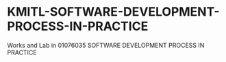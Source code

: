 # KMITL-SOFTWARE-DEVELOPMENT-PROCESS-IN-PRACTICE
Works and Lab in 01076035 SOFTWARE DEVELOPMENT PROCESS IN PRACTICE
